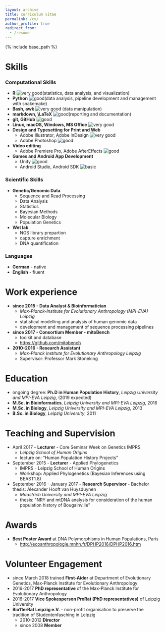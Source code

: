 ```yaml
---
layout: archive
title: curriculum vitae
permalink: /cv/
author_profile: true
redirect_from:
  - /resume
---
```


{% include base_path %}


Skills
======

### Computational Skills

* **R** ![very good][c3](statistics, data analysis, and visualization)
* **Python** ![good][c2](data analysis, pipeline development and management with snakemake)
* **Bash, awk** ![very good][c3] (data manipulation)
* **markdown, \LaTeX** ![good][c2](reporting and documentation)
* **git, GitHub** ![good][c2]
* **Linux, macOS, Windows, MS Office** ![very good][c3]
* **Design and Typesetting for Print and Web**
  * Adobe Illustrator, Adobe InDesign ![very good][c3]
  * Adobe Photoshop ![good][c2]
* **Video editing**
  * Adobe Premiere Pro, Adobe AfterEffects ![good][c2] 
* **Games and Android App Development**
  * Unity ![good][c2] 
  * Android Studio, Android SDK ![basic][c1]
    


### Scientific Skills

* **Genetic/Genomic Data**
  * Sequence and Read Processing
  * Data Analysis
  * Statistics
  * Bayesian Methods
  * Molecular Biology
  * Population Genetics
* **Wet lab**
  * NGS library prepartion
  * capture enrichment
  * DNA quantification

### Languages

* **German** - native
* **English** - fluent

Work experience
======
* **since 2015 - Data Analyst & Bioinformatician** 
  - *Max-Planck-Institute for Evolutionary Anthropology (MPI-EVA) Leipzig*
  - statistical modelling and analysis of human genomic data
  - development and management of sequence processing pipelines
* **since 2017 - Consortium Member - mitoBench** 
  - toolkit and database 
  - https://github.com/mitobench
* **2010-2016 - Research Assistant**
  * *Max-Planck Institute for Evolutionary Anthropology Leipzig*
  * Supervisor: Professor Mark Stoneking


Education
======
* ongoing degree: **Ph.D in Human Population History**, *Leipzig University and MPI-EVA Leipzig*, (2019 expected)
* **M.Sc. in Bioinformatics**, *Leipzig University and MPI-EVA Leipzig*, 2016
* **M.Sc. in Biology**, *Leipzig University and MPI-EVA Leipzig*, 2013
* **B.Sc. in Biology**, *Leipzig University*, 2011

Teaching and Supervision
======
* April 2017 - **Lecturer** - Core Seminar Week on Genetics IMPRS 
  * *Leipzig School of Human Origins*
  * lecture on: “Human Population History Projects” 
* September 2015 - **Lecturer** - Applied Phylogenetics 
  * IMPRS - Leipzig School of Human Origins
  * Workshop: Applied Phylogenetics (Bayesian Inferences using BEAST1.8)
* September 2016 - January 2017 - **Research Supervisor** - Bachelor thesis: Alexander Hooft van Huysduynen
  - *Maastrich University and MPI-EVA Leipzig*
  * thesis: "NRY and mtDNA analysis for consideration of the human population history of Bougainville"




<!---
Publications
======
  <ul>{% for post in site.publications %}
    {% include archive-single-cv.html %}
  {% endfor %}</ul>
--->

Awards
======
* **Best Poster Award** at DNA Polymorphisms in Human Populations, Paris
  * http://ecoanthropologie.mnhn.fr/DPHP2016/DPHP2016.htm


Volunteer Engagement
======
* since March 2018 trained **First-Aider** at Department of Evolutionary Genetics, Max-Planck Institute for Evolutionary Anthropology
* 2016-2017 **PhD representative** of the Max-Planck Institute for Evolutionary Anthropology
* 2016-2017 **Vice Spokesperson ProRat (PhD representatives)** of Leipzig University
* **Bio11erRat Leipzig e.V.** - non-profit organisation to preserve the tradition of Studentenfasching in Leipzig
  * 2010-2012 **Director**
  * since 2008 **Member** 

[c3]: https://emacholdt.github.io/images/circle-02.png "very good"
[c2]: https://emacholdt.github.io/images/circle-03.png "good"
[c1]: https://emacholdt.github.io/images/circle-04.png "basic"
